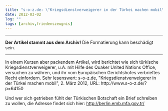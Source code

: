 ```yaml
---
title: "s-o-z.de: \"Kriegsdienstverweigerer in der Türkei machen mobil\""
date: 2012-03-02
log: ""
tags: [archiv,friedenszeugnis]
---
```

<hr><b>Der Artikel stammt aus dem Archiv!</b> Die Formatierung kann beschädigt sein.<hr>
In einem Kurzen aber packendem Artikel, wird berichtet wie sich türkische Kriegsdienstverweigerer, u.A. mit Hilfe des Quaker United Nations Office, versuchen zu währen, und ihr vom Europäischen Gerichtshofes verbrieftes Recht einfordern.  
<!--break-->
Sehr lesenswert: s-o-z.de, "Kriegsdienstverweigerer in der Türkei machen mobil", 2. März 2012, URL: http://www.s-o-z.de/?p=64150 

Und wer sich getrieben fühlt der Türkischen Botschaft ein Brief schreiben zu wollen, die Adresse findet sich hier: http://berlin.emb.mfa.gov.tr/ 
